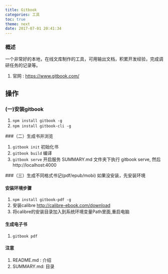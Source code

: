```yaml
---
title: Gitbook
categories: 工具
toc: true 
theme: next
date: 2017-07-01 20:41:34
---
```



### 概述
一个非常好的本地，在线文库制作的工具，可用输出文档，积累开发经验，完成调研任务的记录等。
1. 官网 : https://www.gitbook.com/

## 操作
### (一)安装gitbook

1. `npm install gitbook -g`
2. `npm install gitbook-cli -g`

###（二）生成书并浏览
1. `gitbook init`  初始化书
2. `gitbook build` 编译
3. `gitbook serve` 开启服务
SUMMARY.md 文件夹下执行 gitbook serve, 然后http://localhost:4000

###（三）生成不同格式书记(pdf/epub/mobi)
如果没安装，先安装环境
#### 安装环境步骤
1. `npm install gitbook-pdf -g`
2. 安装calibre    http://calibre-ebook.com/download
3. 将calibre的安装目录加入到系统环境变量Path里面,重启电脑

#### 生成电子书
1. `gitbook pdf`

#### 注意
1. README.md : 介绍
2. SUMMARY.md: 目录

